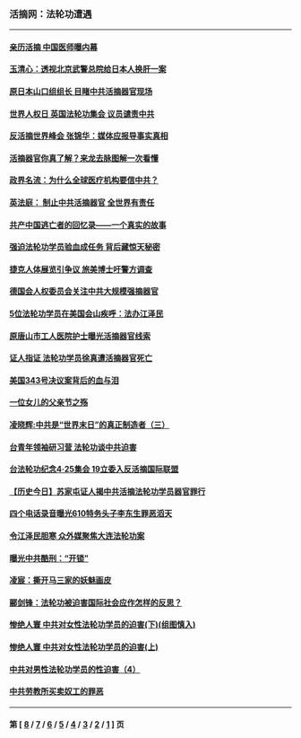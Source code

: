 ### 活摘网：法轮功遭遇
---
#### [亲历活摘 中国医师曝内幕](../../pages/nf5881/n14040389.md?10050430) 
#### [玉清心：透视北京武警总院给日本人换肝一案](../../pages/nf5881/n13771978.md?10050430) 
#### [原日本山口组组长 目睹中共活摘器官现场](../../pages/nf5881/n13767360.md?10050430) 
#### [世界人权日 英国法轮功集会 议员谴责中共](../../pages/nf5881/n13431763.md?10050430) 
#### [反活摘世界峰会 张锦华：媒体应报导事实真相](../../pages/nf5881/n13278502.md?10050430) 
#### [活摘器官你真了解？来龙去脉图解一次看懂](../../pages/nf5881/n13013820.md?10050430) 
#### [政界名流：为什么全球医疗机构要信中共？](../../pages/nf5881/n11945479.md?10050430) 
#### [英法庭： 制止中共活摘器官 全世界有责任](../../pages/nf5881/n11330691.md?10050430) 
#### [共产中国逃亡者的回忆录——一个真实的故事](../../pages/nf5881/n10918649.md?10050430) 
#### [强迫法轮功学员验血成任务 背后藏惊天秘密](../../pages/nf5881/n4252384.md?10050430) 
#### [捷克人体展览引争议 旅美博士吁警方调查](../../pages/nf5881/n9429187.md?10050430) 
#### [德国会人权委员会关注中共大规模强摘器官](../../pages/nf5881/n8418950.md?10050430) 
#### [5位法轮功学员在美国会山疾呼：法办江泽民](../../pages/nf5881/n8101519.md?10050430) 
#### [原唐山市工人医院护士曝光活摘器官线索](../../pages/nf5881/n8076384.md?10050430) 
#### [证人指证 法轮功学员徐真遭活摘器官死亡](../../pages/nf5881/n8042467.md?10050430) 
#### [美国343号决议案背后的血与泪](../../pages/nf5881/n8020684.md?10050430) 
#### [一位女儿的父亲节之殇](../../pages/nf5881/n8014122.md?10050430) 
#### [凌晓辉:中共是“世界末日”的真正制造者（三）](../../pages/nf5881/n4210333.md?10050430) 
#### [台青年领袖研习营 法轮功谈中共迫害](../../pages/nf5881/n4141857.md?10050430) 
#### [台法轮功纪念4‧25集会 19立委入反活摘国际联盟](../../pages/nf5881/n4141821.md?10050430) 
#### [【历史今日】苏家屯证人揭中共活摘法轮功学员器官罪行](../../pages/nf5881/n4135912.md?10050430) 
#### [四个电话录音曝光610特务头子李东生罪恶滔天](../../pages/nf5881/n4040060.md?10050430) 
#### [令江泽民胆寒 众外媒聚焦大连法轮功案](../../pages/nf5881/n3932671.md?10050430) 
#### [曝光中共酷刑：“开锁”](../../pages/nf5881/n3889373.md?10050430) 
#### [凌宸：撕开马三家的妖魅画皮](../../pages/nf5881/n3849369.md?10050430) 
#### [郦剑锋：法轮功被迫害国际社会应作怎样的反思？](../../pages/nf5881/n3824560.md?10050430) 
#### [惨绝人寰 中共对女性法轮功学员的迫害(下)(组图慎入)](../../pages/nf5881/n3816285.md?10050430) 
#### [惨绝人寰 中共对女性法轮功学员的迫害(上)](../../pages/nf5881/n3815374.md?10050430) 
#### [中共对男性法轮功学员的性迫害（4）](../../pages/nf5881/n3769144.md?10050430) 
#### [中共劳教所买卖奴工的罪恶](../../pages/nf5881/n3769378.md?10050430) 

---
#### 第 [ [8](./8.md?10050430) / [7](./7.md?10050430) / [6](./6.md?10050430) / [5](./5.md?10050430) / [4](./4.md?10050430) / [3](./3.md?10050430) / [2](./2.md?10050430) / [1](./1.md?10050430) ] 页
